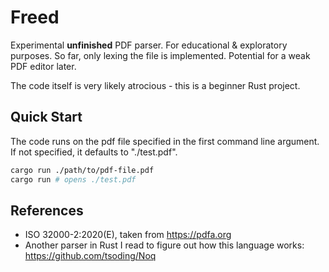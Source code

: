 # Freed
Experimental **unfinished** PDF parser. For educational & exploratory purposes.
So far, only lexing the file is implemented. Potential for a weak PDF editor
later. 

The code itself is very likely atrocious - this is a beginner Rust project.

## Quick Start
The code runs on the pdf file specified in the first command line argument. If
not specified, it defaults to "./test.pdf".

```sh
cargo run ./path/to/pdf-file.pdf
cargo run # opens ./test.pdf
```

## References
 - ISO 32000-2:2020(E), taken from <https://pdfa.org>
 - Another parser in Rust I read to figure out how this language works:
   <https://github.com/tsoding/Noq>
